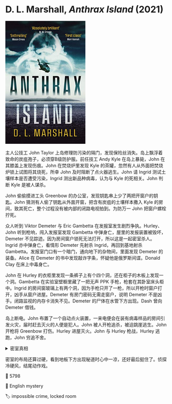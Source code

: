 # D. L. Marshall, <i>Anthrax Island</i> (2021)

<img src=images/2021_cover.jpg width=250/>

主人公技工 John Taylor 上岛修理防污染的隔门，发现保险丝消失。岛上飘浮着致命的炭疽孢子，必须穿B级防护服。前任技工 Andy Kyle 在岛上暴毙，John 在其膝盖上发现伤痕。John 在焚烧炉里发现 Kyle 的茶罐，忽然有人从外面把焚烧炉锁上试图将其烧死，所幸 John 及时阻断了点火器逃生。John 请 Ingrid 测试土壤样本是否遭受污染，Ingrid 测出新品种病毒，认为与 Kyle 的死相关。John 判断 Kyle 是被人谋杀。

John 偷偷摸进工头 Greenbow 的办公室，发现钥匙串上少了两把开窗户的钥匙。John 猜测有人偷了钥匙从外面开窗，把含有炭疽的土壤样本撒入 Kyle 的房间，致其死亡，整个过程没有被内部的闭路电视拍到。为防万一 John 把窗户螺栓拧死。

众人听到 Viktor Demeter 与 Eric Gambetta 在发报室发生剧烈争执。Hurley、John 听到枪响，闯入发报室发现 Gambetta 中弹身亡，屋里的发报装置被毁坏，Demeter 不见踪迹。因为房间窗户锁死无法打开，所以这是一起密室杀人。Ingrid 亦中弹身亡，看情形 Demeter 先射杀 Ingrid，再回到基地射杀 Gambetta。发报室门口有一个暗门，通向地下的杂物间，里面发现 Demeter 的装备。Alice 在 Demeter 的书中发现敲诈字条，怀疑他是俄罗斯间谍。Donald Clay 在床上中毒身亡。

John 在 Hurley 的衣柜里发现一条裤子上有个四个洞，还在柜子的木板上发现一个洞。Gambetta 在实验室壁橱里藏了一把无声 PPK 手枪，枪套在其卧室床头柜中。Ingrid 的房间窗玻璃上有两个洞，因为手枪只开了一枪，所以开枪时窗户打开，凶手从窗户进屋。Demeter 有房门密码无需走窗户，说明 Demeter 不是凶手。闭路监视的内存卡消失不见。Demeter 的尸体在水管下方出现。Dash 曾向 Demeter 借钱。

岛上断电。John 布置了一个自动点火装置，一来电便会在装有病毒样品的房间引发火灾，届时赶去灭火的人便是犯人。John 被人开枪追杀，被迫跳崖逃生。John 开枪将 Greenbow 打伤。Hurley 进屋灭火。John 与 Hurley 枪战，Hurley 逃跑，John 穷追不舍。

<details><summary>密室真相</summary>
Gambetta 杀死 Ingrid 和 Demeter，穿着工作服伪装成 Demeter 进入无线电室，将防毒面具等装备藏入地板下方暗室，砸坏发报机，并把自己划伤。Gambetta 原计划打开窗户，大声呼救，谎称自己受到 Demeter 的袭击，但窗户锁死无法打开。Hurley 和 Alice 联手杀死 Gambetta。Hurley 开枪制造枪响（因为窗户锁死，只好将子弹射入壁橱），然后在楼道里大声喊叫，伪造不在场证明。Alice 第一个进屋，在进门的一刹那用无声手枪杀死 Gambetta，事后故意触摸手枪，掩盖枪上有自己的指纹的事实。
</details>

密室的布局还算过硬，看到地板下方出现秘道时心中一凉，还好最后挺住了。侦探冷硬风，结尾动作戏。

:link: 5798

:file_folder: English mystery

:label: impossible crime, locked room
